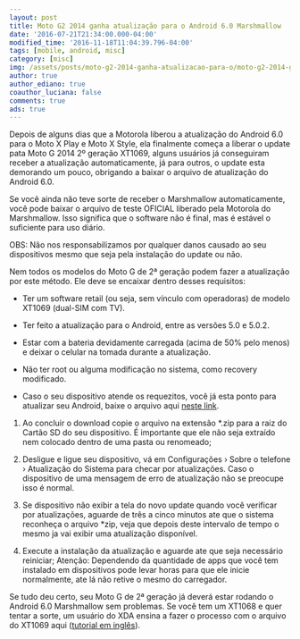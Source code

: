 ```yaml
---
layout: post
title: Moto G2 2014 ganha atualização para o Android 6.0 Marshmallow
date: '2016-07-21T21:34:00.000-04:00'
modified_time: '2016-11-18T11:04:39.796-04:00'
tags: [mobile, android, misc]
category: [misc]
img: /assets/posts/moto-g2-2014-ganha-atualizacao-para-o/moto-g2-2014-ganha-atualizacao-para-o.jpg
author: true
author_ediano: true
coauthor_luciana: false
comments: true
ads: true
---
```


Depois de alguns dias que a Motorola liberou a atualização do Android 6.0 para o Moto X Play e Moto X Style, ela finalmente começa a liberar o update pata Moto G 2014 2º geração XT1069, alguns usuários já conseguiram receber a atualização automaticamente, já para outros, o update esta demorando um pouco, obrigando a baixar o arquivo de atualização do Android 6.0.

Se você ainda não teve sorte de receber o Marshmallow automaticamente, você pode baixar o arquivo de teste OFICIAL liberado pela Motorola do Marshmallow. Isso significa que o software não é final, mas é estável o suficiente para uso diário.

OBS: Não nos responsabilizamos por qualquer danos causado ao seu dispositivos mesmo que seja pela instalação do update ou não.

Nem todos os modelos do Moto G de 2ª geração podem fazer a atualização por este método. Ele deve se encaixar dentro desses requisitos:

* Ter um software retail (ou seja, sem vínculo com operadoras) de modelo XT1069 (dual-SIM com TV).

* Ter feito a atualização para o Android, entre as versões 5.0 e 5.0.2.

* Estar com a bateria devidamente carregada (acima de 50% pelo menos) e deixar o celular na tomada durante a atualização.

* Não ter root ou alguma modificação no sistema, como recovery modificado.

* Caso o seu dispositivo atende os requezitos, você já esta ponto para atualizar seu Android, baixe o arquivo aqui <a href="https://sourceforge.net/projects/freedownloads/files/Android/Blur_Version.22.56.3.titan_retbr_dstv.retbr.en.BR.zip/download" target="_blank" class="external-link" rel="nofollow">neste link</a>.

1. Ao concluir o download copie o arquivo na extensão *.zip para a raiz do Cartão SD do seu dispositivo. É importante que ele não seja extraído nem colocado dentro de uma pasta ou renomeado;

2. Desligue e ligue seu dispositivo, vá em Configurações › Sobre o telefone › Atualização do Sistema para checar por atualizações. Caso o dispositivo de uma mensagem de erro de atualização não se preocupe isso é normal.

3. Se dispositivo não exibir a tela do novo update quando você verificar por atualizações, aguarde de três a cinco minutos ate que o sistema reconheça o arquivo *zip, veja que depois deste intervalo de tempo o mesmo ja vai exibir uma atualização disponível.

4. Execute a instalação da atualização e aguarde ate que seja necessário reiniciar; Atenção: Dependendo da quantidade de apps que você tem instalado em dispositivos pode levar horas para que ele inicie normalmente, ate lá não retive o mesmo do carregador.

Se tudo deu certo, seu Moto G de 2ª geração já deverá estar rodando o Android 6.0 Marshmallow sem problemas. Se você tem um XT1068 e quer tentar a sorte, um usuário do XDA ensina a fazer o processo com o arquivo do XT1069 aqui (<a href="http://forum.xda-developers.com/moto-g-2014/general/guide-flash-xt1069-android-m6-0-ota-t3254802" target="_blank" class="external-link" rel="nofollow">tutorial em inglês</a>).